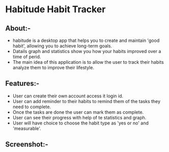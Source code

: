 # Habitude Habit Tracker
## About:-
+ habitude is a desktop app that helps you to create and maintain 'good habit', allowing you to achieve long-term goals.
+ Datails graph and statistics show you how your habits improved over a time of perid.
+ The main idea of this application is to allow the user to track their habits analyze them to improve their lifestyle.

## Features:-
+ User can create their own account  access it login id.
+ User can add reminder to their habits to remind them of the tasks they need to complete.
+ Once the tasks are done the user can mark them as complete.
+ User can see their progress with help of te statistics and graph.
+ User will have choice to choose the habit type as 'yes or no' and 'measurable'.

## Screenshot:-


